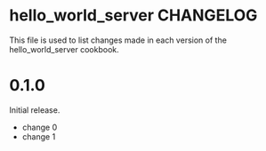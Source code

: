 # hello_world_server CHANGELOG

This file is used to list changes made in each version of the hello_world_server cookbook.

# 0.1.0

Initial release.

- change 0
- change 1

